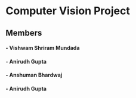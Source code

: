# Computer Vision Project
## Members
#### - Vishwam Shriram Mundada
#### - Anirudh Gupta
#### - Anshuman Bhardwaj
#### - Anirudh Gupta
